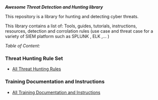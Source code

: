 ***Awesome Threat Detection and Hunting library***


This repository is a library for hunting and detecting cyber threats.

This library contains a list of:
Tools, guides, tutorials, instructions, resources, detection and corrolation rules (use case and threat case for a variety of SIEM  platform such as  SPLUNK , ELK ,... )

*Table of Content:*

### Threat Hunting Rule Set
- [All Threat Hunting Rules](https://threat-hunting.github.io/awesome_Threat-Hunting/Threat%20Hunting%20Rule%20Set)

### Training Documentation and Instructions
- [All Training Documentation and Instructions](https://threat-hunting.github.io/awesome_Threat-Hunting/Training%20Documentation%20and%20Instructions/)



